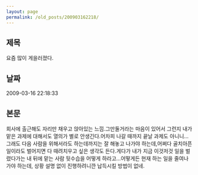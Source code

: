 ```yaml
---
layout: page
permalink: /old_posts/200903162218/
---
```


## 제목
요즘 많이 게을러졌다.

## 날짜
2009-03-16 22:18:33

## 본문
회사에 출근해도 자리만 채우고 앉아있는 느낌.그만둘거라는 마음이 있어서 그런지 내가 맡은 과제에 대해서도 열의가 별로 안생긴다.어차피 나갈 때까지 끝날 과제도 아니니...그래도 다음 사람을 위해서라도 하는데까지는 잘 해놓고 나가야 하는데,어쩌다 골치아픈 일이라도 벌어지면 다 때려치우고 싶은 생각도 든다.게다가 내가 지금 이것저것 일을 벌렸다가는 내 뒤에 맡는 사람 뒷수습을 어떻게 하라고...어떻게든 현재 하는 일을 줄여나가야 하는데, 상황 설명 없이 진행하려니깐 납득시킬 방법이 없네.